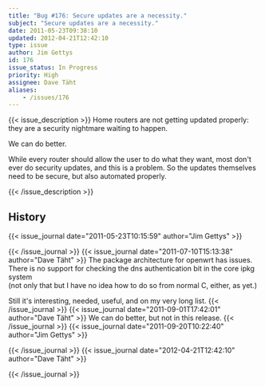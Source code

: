 ```yaml
---
title: "Bug #176: Secure updates are a necessity."
subject: "Secure updates are a necessity."
date: 2011-05-23T09:38:10
updated: 2012-04-21T12:42:10
type: issue
author: Jim Gettys
id: 176
issue_status: In Progress
priority: High
assignee: Dave Täht
aliases:
    - /issues/176
---
```


{{< issue_description >}}
Home routers are not getting updated properly: they are a security
nightmare waiting to happen.

We can do better.

While every router should allow the user to do what they want, most
don't ever do security updates, and this is a problem. So the updates
themselves need to be secure, but also automated properly.


{{< /issue_description >}}

## History
{{< issue_journal date="2011-05-23T10:15:59" author="Jim Gettys" >}}

{{< /issue_journal >}}
{{< issue_journal date="2011-07-10T15:13:38" author="Dave Täht" >}}
The package architecture for openwrt has issues.\
There is no support for checking the dns authentication bit in the core
ipkg system\
(not only that but I have no idea how to do so from normal C, either, as
yet.)

Still it's interesting, needed, useful, and on my very long list.
{{< /issue_journal >}}
{{< issue_journal date="2011-09-01T17:42:01" author="Dave Täht" >}}
We can do better, but not in this release.
{{< /issue_journal >}}
{{< issue_journal date="2011-09-20T10:22:40" author="Jim Gettys" >}}

{{< /issue_journal >}}
{{< issue_journal date="2012-04-21T12:42:10" author="Dave Täht" >}}

{{< /issue_journal >}}

